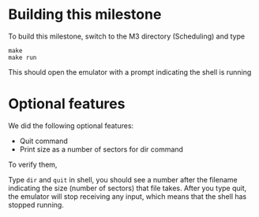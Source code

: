 # Building this milestone

To build this milestone, switch to the M3 directory (Scheduling) and type

```
make
make run
```

This should open the emulator with a prompt indicating the shell is running

# Optional features 

We did the following optional features:

* Quit command
* Print size as a number of sectors for dir command

To verify them,

Type `dir` and `quit` in shell, you should see a number after the filename indicating the size (number of sectors) that file takes. After you type quit, the emulator will stop receiving any input, which means that the shell has stopped running.